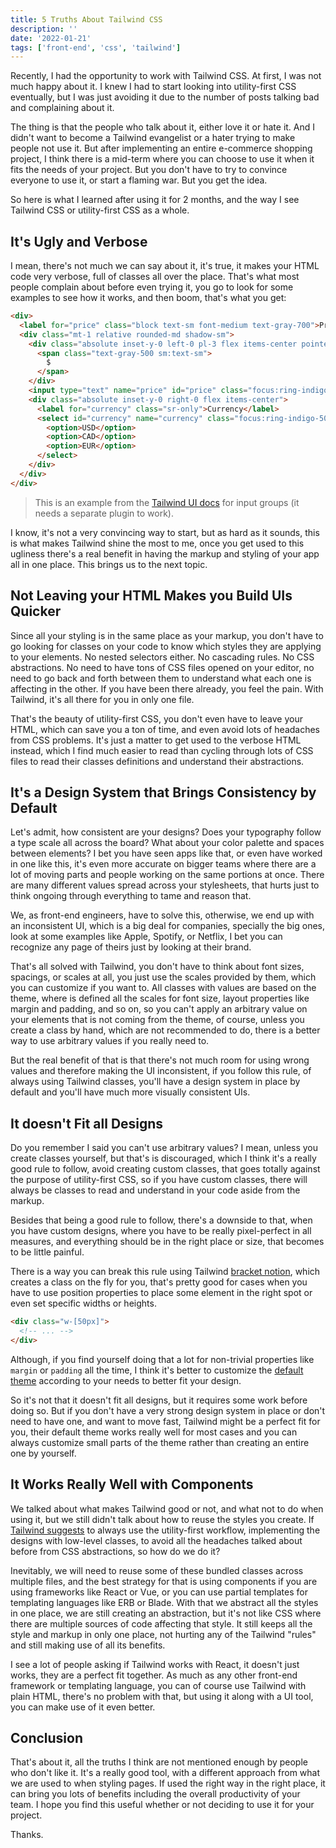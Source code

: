 ```yaml
---
title: 5 Truths About Tailwind CSS
description: ''
date: '2022-01-21'
tags: ['front-end', 'css', 'tailwind']
---
```


Recently, I had the opportunity to work with Tailwind CSS. At first, I was not much happy about it. I knew I had to start looking into utility-first CSS eventually, but I was just avoiding it due to the number of posts talking bad and complaining about it.

The thing is that the people who talk about it, either love it or hate it. And I didn't want to become a Tailwind evangelist or a hater trying to make people not use it. But after implementing an entire e-commerce shopping project, I think there is a mid-term where you can choose to use it when it fits the needs of your project. But you don't have to try to convince everyone to use it, or start a flaming war. But you get the idea.

So here is what I learned after using it for 2 months, and the way I see Tailwind CSS or utility-first CSS as a whole.

## It's Ugly and Verbose

I mean, there's not much we can say about it, it's true, it makes your HTML code very verbose, full of classes all over the place. That's what most people complain about before even trying it, you go to look for some examples to see how it works, and then boom, that's what you get:

```html
<div>
  <label for="price" class="block text-sm font-medium text-gray-700">Price</label>
  <div class="mt-1 relative rounded-md shadow-sm">
    <div class="absolute inset-y-0 left-0 pl-3 flex items-center pointer-events-none">
      <span class="text-gray-500 sm:text-sm">
        $
      </span>
    </div>
    <input type="text" name="price" id="price" class="focus:ring-indigo-500 focus:border-indigo-500 block w-full pl-7 pr-12 sm:text-sm border-gray-300 rounded-md" placeholder="0.00">
    <div class="absolute inset-y-0 right-0 flex items-center">
      <label for="currency" class="sr-only">Currency</label>
      <select id="currency" name="currency" class="focus:ring-indigo-500 focus:border-indigo-500 h-full py-0 pl-2 pr-7 border-transparent bg-transparent text-gray-500 sm:text-sm rounded-md">
        <option>USD</option>
        <option>CAD</option>
        <option>EUR</option>
      </select>
    </div>
  </div>
</div>
```

> This is an example from the [Tailwind UI docs](https://tailwindui.com/components/application-ui/forms/input-groups) for input groups (it needs a separate plugin to work).

I know, it's not a very convincing way to start, but as hard as it sounds, this is what makes Tailwind shine the most to me, once you get used to this ugliness there's a real benefit in having the markup and styling of your app all in one place. This brings us to the next topic.

## Not Leaving your HTML Makes you Build UIs Quicker

Since all your styling is in the same place as your markup, you don't have to go looking for classes on your code to know which styles they are applying to your elements. No nested selectors either. No cascading rules. No CSS abstractions. No need to have tons of CSS files opened on your editor, no need to go back and forth between them to understand what each one is affecting in the other. If you have been there already, you feel the pain. With Tailwind, it's all there for you in only one file.

That's the beauty of utility-first CSS, you don't even have to leave your HTML, which can save you a ton of time, and even avoid lots of headaches from CSS problems. It's just a matter to get used to the verbose HTML instead, which I find much easier to read than cycling through lots of CSS files to read their classes definitions and understand their abstractions.

<!--
It also has some more complex utility classes, like the [Space Between](https://tailwindcss.com/docs/space), where you can easily add a margin horizontally or vertically between sibling elements with only one class, so you don't have to implement smart selectors to not add a margin to the last element or something like that, it's there ready for you to use. There are a lot more useful classes like this, their [docs](https://tailwindcss.com/docs) are a good point to look for them. -->

## It's a Design System that Brings Consistency by Default

Let's admit, how consistent are your designs? Does your typography follow a type scale all across the board? What about your color palette and spaces between elements? I bet you have seen apps like that, or even have worked in one like this, it's even more accurate on bigger teams where there are a lot of moving parts and people working on the same portions at once. There are many different values spread across your stylesheets, that hurts just to think ongoing through everything to tame and reason that.

We, as front-end engineers, have to solve this, otherwise, we end up with an inconsistent UI, which is a big deal for companies, specially the big ones, look at some examples like Apple, Spotify, or Netflix, I bet you can recognize any page of theirs just by looking at their brand.

That's all solved with Tailwind, you don't have to think about font sizes, spacings, or scales at all, you just use the scales provided by them, which you can customize if you want to. All classes with values are based on the theme, where is defined all the scales for font size, layout properties like margin and padding, and so on, so you can't apply an arbitrary value on your elements that is not coming from the theme, of course, unless you create a class by hand, which are not recommended to do, there is a better way to use arbitrary values if you really need to.

But the real benefit of that is that there's not much room for using wrong values and therefore making the UI inconsistent, if you follow this rule, of always using Tailwind classes, you'll have a design system in place by default and you'll have much more visually consistent UIs.

## It doesn't Fit all Designs

Do you remember I said you can't use arbitrary values? I mean, unless you create classes yourself, but that's is discouraged, which I think it's a really good rule to follow, avoid creating custom classes, that goes totally against the purpose of utility-first CSS, so if you have custom classes, there will always be classes to read and understand in your code aside from the markup.

Besides that being a good rule to follow, there's a downside to that, when you have custom designs, where you have to be really pixel-perfect in all measures, and everything should be in the right place or size, that becomes to be little painful.

There is a way you can break this rule using Tailwind [bracket notion](https://tailwindcss.com/docs/adding-custom-styles#using-arbitrary-values), which creates a class on the fly for you, that's pretty good for cases when you have to use position properties to place some element in the right spot or even set specific widths or heights.

```html
<div class="w-[50px]">
  <!-- ... -->
</div>
```

Although, if you find yourself doing that a lot for non-trivial properties like `margin` or `padding` all the time, I think it's better to customize the [default theme](https://tailwindcss.com/docs/theme) according to your needs to better fit your design.

So it's not that it doesn't fit all designs, but it requires some work before doing so. But if you don't have a very strong design system in place or don't need to have one, and want to move fast, Tailwind might be a perfect fit for you, their default theme works really well for most cases and you can always customize small parts of the theme rather than creating an entire one by yourself.

## It Works Really Well with Components

We talked about what makes Tailwind good or not, and what not to do when using it, but we still didn't talk about how to reuse the styles you create. If [Tailwind suggests](https://tailwindcss.com/docs/reusing-styles) to always use the utility-first workflow, implementing the designs with low-level classes, to avoid all the headaches talked about before from CSS abstractions, so how do we do it?

Inevitably, we will need to reuse some of these bundled classes across multiple files, and the best strategy for that is using components if you are using frameworks like React or Vue, or you can use partial templates for templating languages like ERB or Blade. With that we abstract all the styles in one place, we are still creating an abstraction, but it's not like CSS where there are multiple sources of code affecting that style. It still keeps all the style and markup in only one place, not hurting any of the Tailwind "rules" and still making use of all its benefits.

I see a lot of people asking if Tailwind works with React, it doesn't just works, they are a perfect fit together. As much as any other front-end framework or templating language, you can of course use Tailwind with plain HTML, there's no problem with that, but using it along with a UI tool, you can make use of it even better.

## Conclusion

That's about it, all the truths I think are not mentioned enough by people who don't like it. It's a really good tool, with a different approach from what we are used to when styling pages. If used the right way in the right place, it can bring you lots of benefits including the overall productivity of your team. I hope you find this useful whether or not deciding to use it for your project.

Thanks.
